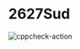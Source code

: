 # 2627Sud
![cppcheck-action](https://github.com/99002627/2627Sud/workflows/cppcheck-action/badge.svg)
